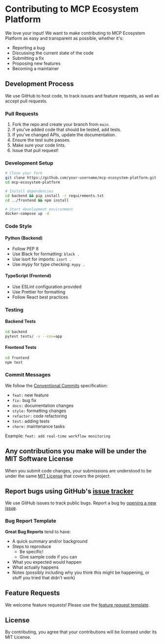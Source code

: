 # Contributing to MCP Ecosystem Platform

We love your input! We want to make contributing to MCP Ecosystem Platform as easy and transparent as possible, whether it's:

- Reporting a bug
- Discussing the current state of the code
- Submitting a fix
- Proposing new features
- Becoming a maintainer

## Development Process

We use GitHub to host code, to track issues and feature requests, as well as accept pull requests.

### Pull Requests

1. Fork the repo and create your branch from `main`.
2. If you've added code that should be tested, add tests.
3. If you've changed APIs, update the documentation.
4. Ensure the test suite passes.
5. Make sure your code lints.
6. Issue that pull request!

### Development Setup

```bash
# Clone your fork
git clone https://github.com/your-username/mcp-ecosystem-platform.git
cd mcp-ecosystem-platform

# Install dependencies
cd backend && pip install -r requirements.txt
cd ../frontend && npm install

# Start development environment
docker-compose up -d
```

### Code Style

#### Python (Backend)
- Follow PEP 8
- Use Black for formatting: `black .`
- Use isort for imports: `isort .`
- Use mypy for type checking: `mypy .`

#### TypeScript (Frontend)
- Use ESLint configuration provided
- Use Prettier for formatting
- Follow React best practices

### Testing

#### Backend Tests
```bash
cd backend
pytest tests/ -v --cov=app
```

#### Frontend Tests
```bash
cd frontend
npm test
```

### Commit Messages

We follow the [Conventional Commits](https://www.conventionalcommits.org/) specification:

- `feat:` new feature
- `fix:` bug fix
- `docs:` documentation changes
- `style:` formatting changes
- `refactor:` code refactoring
- `test:` adding tests
- `chore:` maintenance tasks

Example: `feat: add real-time workflow monitoring`

## Any contributions you make will be under the MIT Software License

When you submit code changes, your submissions are understood to be under the same [MIT License](LICENSE) that covers the project.

## Report bugs using GitHub's [issue tracker](https://github.com/your-username/mcp-ecosystem-platform/issues)

We use GitHub issues to track public bugs. Report a bug by [opening a new issue](https://github.com/your-username/mcp-ecosystem-platform/issues/new).

### Bug Report Template

**Great Bug Reports** tend to have:

- A quick summary and/or background
- Steps to reproduce
  - Be specific!
  - Give sample code if you can
- What you expected would happen
- What actually happens
- Notes (possibly including why you think this might be happening, or stuff you tried that didn't work)

## Feature Requests

We welcome feature requests! Please use the [feature request template](https://github.com/your-username/mcp-ecosystem-platform/issues/new?template=feature_request.md).

## License

By contributing, you agree that your contributions will be licensed under its MIT License.